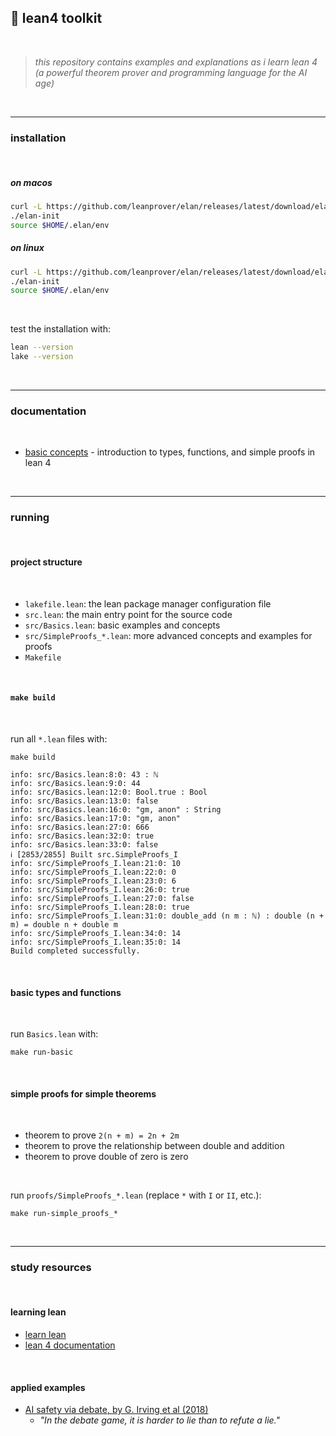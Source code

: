 ## 🔮 lean4 toolkit

<br>

> *this repository contains examples and explanations as i learn lean 4 (a powerful theorem prover and programming language for the AI age)*

<br>

---

### installation

<br>

##### on macos

```bash
curl -L https://github.com/leanprover/elan/releases/latest/download/elan-x86_64-apple-darwin.tar.gz | tar xz
./elan-init
source $HOME/.elan/env
```

##### on linux
```bash
curl -L https://github.com/leanprover/elan/releases/latest/download/elan-x86_64-unknown-linux-gnu.tar.gz | tar xz
./elan-init
source $HOME/.elan/env
```

<br>

test the installation with:
```bash
lean --version
lake --version
```

<br>

---

### documentation

<br>

- [basic concepts](docs/basic_concepts.md) - introduction to types, functions, and simple proofs in lean 4

<br>

---

### running

<br>

#### project structure

<br>

- `lakefile.lean`: the lean package manager configuration file
- `src.lean`: the main entry point for the source code
- `src/Basics.lean`: basic examples and concepts
- `src/SimpleProofs_*.lean`: more advanced concepts and examples for proofs
- `Makefile`

<br>

#### `make build`

<br>

run all `*.lean` files with:

```shell
make build

info: src/Basics.lean:8:0: 43 : ℕ
info: src/Basics.lean:9:0: 44
info: src/Basics.lean:12:0: Bool.true : Bool
info: src/Basics.lean:13:0: false
info: src/Basics.lean:16:0: "gm, anon" : String
info: src/Basics.lean:17:0: "gm, anon"
info: src/Basics.lean:27:0: 666
info: src/Basics.lean:32:0: true
info: src/Basics.lean:33:0: false
ℹ [2853/2855] Built src.SimpleProofs_I
info: src/SimpleProofs_I.lean:21:0: 10
info: src/SimpleProofs_I.lean:22:0: 0
info: src/SimpleProofs_I.lean:23:0: 6
info: src/SimpleProofs_I.lean:26:0: true
info: src/SimpleProofs_I.lean:27:0: false
info: src/SimpleProofs_I.lean:28:0: true
info: src/SimpleProofs_I.lean:31:0: double_add (n m : ℕ) : double (n + m) = double n + double m
info: src/SimpleProofs_I.lean:34:0: 14
info: src/SimpleProofs_I.lean:35:0: 14
Build completed successfully.
```

<br>

#### basic types and functions

<br>

run `Basics.lean` with:

```shell
make run-basic
```

<br>


#### simple proofs for simple theorems

<br>

* theorem to prove `2(n + m) = 2n + 2m`
* theorem to prove the relationship between double and addition
* theorem to prove double of zero is zero


<br>

run `proofs/SimpleProofs_*.lean` (replace `*` with `I` or `II`, etc.):

```shell
make run-simple_proofs_*
```

<br>

----

### study resources

<br>

#### learning lean

- [learn lean](https://lean-lang.org/documentation/0)
- [lean 4 documentation](https://leanprover.github.io/lean4/doc/)

<br>

#### applied examples

- [AI safety via debate, by G. Irving et al (2018)](https://arxiv.org/pdf/1805.00899)
    - *"In the debate game, it is harder to lie than to refute a lie."*